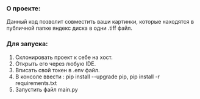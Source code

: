 ### О проекте:
Данный код позволит совместить ваши картинки, которые находятся в публичной папке яндекс диска в одни .tiff файл.

### Для запуска:
1. Склонировать проект к себе на хост.
2. Открыть его через любую IDE.
3. Вписать свой токен в .env файл.
4. В консоле ввести : pip install --upgrade pip, pip install -r requirements.txt
5. Запустить файл main.py
